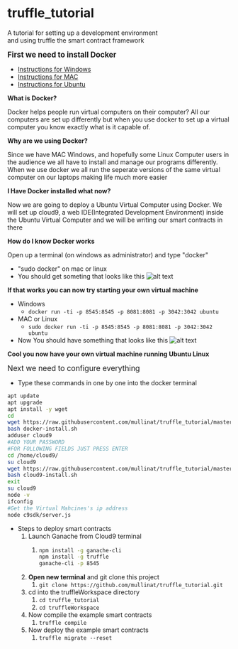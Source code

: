 # truffle_tutorial
A tutorial for setting up a development environment <br>
and using truffle the smart contract framework

<span style="font-size:larger;"><b>First we need to install Docker</b></span><br>
* [Instructions for Windows](https://docs.docker.com/docker-for-windows/)<br>
* [Instructions for MAC](https://docs.docker.com/docker-for-mac/)<br>
* [Instructions for Ubuntu](https://www.digitalocean.com/community/tutorials/how-to-install-and-use-docker-on-ubuntu-16-04)<br>

<p><b>What is Docker?</b></p>
<p>Docker helps people run virtual computers on their computer? All our computers are set up differently but when you use docker to set up a virtual computer you know exactly what is it capable of.</p>

<p><b>Why are we using Docker?</b></p>
<p>Since we have MAC Windows, and hopefully some Linux Computer users in the audience we all have to install and manage our programs differently. When we use docker we all run the seperate versions of the same virtual computer on our laptops making life much more easier</p>

<p><b>I Have Docker installed what now?</b></p>
<p>Now we are going to deploy a Ubuntu Virtual Computer using Docker. We will set up cloud9, a web IDE(Integrated Development Environment) inside the Ubuntu Virtual Computer and we will be writing our smart contracts in there<p>

<p><b>How do I know Docker works</b></p>
<p>Open up a terminal (on windows as administrator) and type "docker"</p>

* "sudo docker" on mac or linux
* You should get someting that looks like this
![alt text](https://i.imgur.com/q3dh2Ty.png)
	
<p><b>If that works you can now try starting your own virtual machine</b></p>

* Windows
	* ```docker run -ti -p 8545:8545 -p 8081:8081 -p 3042:3042 ubuntu```
* MAC or Linux
	* ```sudo docker run -ti -p 8545:8545 -p 8081:8081 -p 3042:3042 ubuntu```
* Now You should have something that looks like this
![alt text](https://i.imgur.com/5SjpaZm.png)

<p><b>Cool you now have your own virtual machine running Ubuntu Linux</b></p>

<span style="font-size:larger;">Next we need to configure everything</span><br>
* Type these commands in one by one into the docker terminal
```bash
apt update
apt upgrade
apt install -y wget
cd 
wget https://raw.githubusercontent.com/mullinat/truffle_tutorial/master/docker-install.sh
bash docker-install.sh
adduser cloud9
#ADD YOUR PASSWORD
#FOR FOLLOWING FIELDS JUST PRESS ENTER
cd /home/cloud9/
su cloud9
wget https://raw.githubusercontent.com/mullinat/truffle_tutorial/master/cloud9-install.sh
bash cloud9-install.sh
exit
su cloud9
node -v
ifconfig
#Get the Virtual Mahcines's ip address
node c9sdk/server.js  
```

* Steps to deploy smart contracts
	1. Launch Ganache from Cloud9 terminal
		1. ```bash
		   npm install -g ganache-cli
           npm install -g truffle
		   ganache-cli -p 8545
	       ```
    2. <b>Open new terminal</b> and git clone this project
    	1. ```git clone https://github.com/mullinat/truffle_tutorial.git```
    3. cd into the truffleWorkspace directory
    	1. ```cd truffle_tutorial```
    	2. ```cd truffleWorkspace```
    4. Now compile the example smart contracts
        1. ```truffle compile```
    5. Now deploy  the example smart contracts
    	1. ```truffle migrate --reset``` 




				